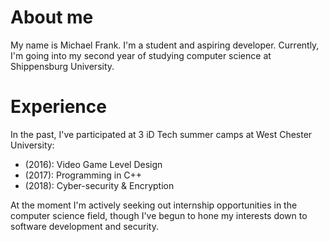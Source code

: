 # About me
My name is Michael Frank. I'm a student and aspiring developer. Currently, I'm going into my second year of studying computer science at Shippensburg University.

# Experience
In the past, I've participated at 3 iD Tech summer camps at West Chester University:
- (2016): Video Game Level Design
- (2017): Programming in C++
- (2018): Cyber-security & Encryption

At the moment I'm actively seeking out internship opportunities in the computer science field, though I've begun to hone my interests down to software development and security.

<!--
**fathom820/fathom820** is a ✨ _special_ ✨ repository because its `README.md` (this file) appears on your GitHub profile.

Here are some ideas to get you started:

- 🔭 I’m currently working on ...
- 🌱 I’m currently learning ...
- 👯 I’m looking to collaborate on ...
- 🤔 I’m looking for help with ...
- 💬 Ask me about ...
- 📫 How to reach me: ...
- 😄 Pronouns: ...
- ⚡ Fun fact: ...
-->
